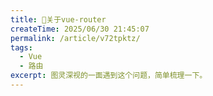 ```yaml
---
title: 🐳关于vue-router
createTime: 2025/06/30 21:45:07
permalink: /article/v72tpktz/
tags:
  - Vue
  - 路由
excerpt: 图灵深视的一面遇到这个问题，简单梳理一下。
---
```

